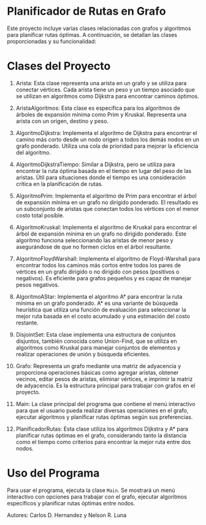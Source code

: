 # Planificador de Rutas en Grafo

Este proyecto incluye varias clases relacionadas con grafos y algoritmos para 
planificar rutas óptimas. A continuación, se detallan las clases proporcionadas y su funcionalidad:

# Clases del Proyecto

1. Arista: Esta clase representa una arista en un grafo y se utiliza para conectar vértices.
Cada arista tiene un peso y un tiempo asociado que se utilizan en algoritmos como Dijkstra para encontrar caminos óptimos.

2. AristaAlgoritmos: Esta clase es específica para los algoritmos de árboles de expansión
mínima como Prim y Kruskal. Representa una arista con un origen, destino y peso.

3. AlgoritmoDijkstra: Implementa el algoritmo de Dijkstra para encontrar el camino más
corto desde un nodo origen a todos los demás nodos en un grafo ponderado. Utiliza una cola
de prioridad para mejorar la eficiencia del algoritmo.

4. AlgoritmoDijkstraTiempo: Similar a Dijkstra, pero se utiliza para encontrar la ruta
óptima basada en el tiempo en lugar del peso de las aristas. Útil para situaciones donde
el tiempo es una consideración crítica en la planificación de rutas.

5. AlgoritmoPrim: Implementa el algoritmo de Prim para encontrar el árbol de expansión
mínima en un grafo no dirigido ponderado. El resultado es un subconjunto de aristas
que conectan todos los vértices con el menor costo total posible.

6. AlgoritmoKruskal: Implementa el algoritmo de Kruskal para encontrar el árbol de
expansión mínima en un grafo no dirigido ponderado. Este algoritmo funciona seleccionando las
aristas de menor peso y asegurándose de que no formen ciclos en el árbol resultante.

7. AlgoritmoFloydWarshall: Implementa el algoritmo de Floyd-Warshall para encontrar todos
los caminos más cortos entre todos los pares de vértices en un grafo dirigido o no dirigido
con pesos (positivos o negativos). Es eficiente para grafos pequeños y es capaz de manejar pesos negativos.

8. AlgoritmoAStar: Implementa el algoritmo A* para encontrar la ruta mínima en un grafo ponderado.
A* es una variante de búsqueda heurística que utiliza una función de evaluación para seleccionar
la mejor ruta basada en el costo acumulado y una estimación del costo restante.

9. DisjointSet: Esta clase implementa una estructura de conjuntos disjuntos, también conocida como
Union-Find, que se utiliza en algoritmos como Kruskal para manejar conjuntos de elementos y realizar
operaciones de unión y búsqueda eficientes.

10. Grafo: Representa un grafo mediante una matriz de adyacencia y proporciona operaciones básicas
como agregar aristas, obtener vecinos, editar pesos de aristas, eliminar vértices, e imprimir la matriz
de adyacencia. Es la estructura principal para trabajar con grafos en el proyecto.

11. Main: La clase principal del programa que contiene el menú interactivo para que el usuario pueda
realizar diversas operaciones en el grafo, ejecutar algoritmos y planificar rutas óptimas según sus preferencias.

12. PlanificadorRutas: Esta clase utiliza los algoritmos Dijkstra y A* para planificar rutas óptimas
en el grafo, considerando tanto la distancia como el tiempo como criterios para encontrar la mejor ruta entre dos nodos.

# Uso del Programa

Para usar el programa, ejecuta la clase `Main`. Se mostrará un menú interactivo con opciones
para trabajar con el grafo, ejecutar algoritmos específicos y planificar rutas óptimas entre nodos.

Autores: Carlos D. Hernandez y Nelson R. Luna
